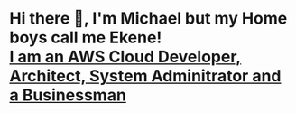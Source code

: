 <h1>Hi there 👋, I'm Michael but my Home boys call me Ekene! <br/><a href="[https://github.com/MichaelEkene]"> I am an AWS Cloud Developer, Architect, System Adminitrator and a Businessman </a></h1> 

<!--
**MichaelEkene/MichaelEkene** is a ✨ _special_ ✨ repository because its `README.md` (this file) appears on your GitHub profile.

Here are some ideas to get you started:

- 🔭 I’m currently working on ...
- 🌱 I’m currently learning ...
- 👯 I’m looking to collaborate on ...
- 🤔 I’m looking for help with ...
- 💬 Ask me about ...
- 📫 How to reach me: ...
- 😄 Pronouns: ...
- ⚡ Fun fact: ...
-->
